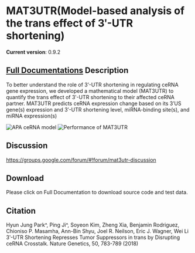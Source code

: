MAT3UTR(Model-based analysis of the trans effect of 3ʹ-UTR shortening)
======

**Current version**: 0.9.2

[**Full Documentations**](https://parklab.pitt.edu/MAT3UTR/MAT3UTR.html)
Description
-----
To better understand the role of 3ʹ-UTR shortening in regulating ceRNA gene expression, we developed a mathematical model (MAT3UTR) to quantify the trans effect of 3ʹ-UTR shortening to their affected ceRNA partner. MAT3UTR predicts ceRNA expression change based on its 3ʹUS gene(s) expression and 3ʹ-UTR shortening level, miRNA-binding site(s), and miRNA expression(s)



![APA ceRNA model](https://farm2.staticflickr.com/1712/25706575805_ca453d6742.jpg)
![Performance of MAT3UTR](https://farm2.staticflickr.com/1491/25079961993_953ae9070a_b.jpg)

Discussion
-----
https://groups.google.com/forum/#!forum/mat3utr-discussion

Download
-----
Please click on Full Documentation to download source code and test data. 

Citation
-----
Hyun Jung Park^, Ping Ji^, Soyeon Kim, Zheng Xia, Benjamin Rodriguez, Chioniso P. Masamha, Ann-Bin Shyu, Joel R. Neilson, Eric J. Wagner, Wei Li 3ʹ-UTR Shortening Represses Tumor Suppressors in trans by Disrupting ceRNA Crosstalk. Nature Genetics, 50, 783-789 (2018)

